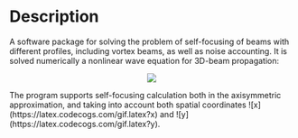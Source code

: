 # Description

A software package for solving the problem of self-focusing of beams with different profiles, including vortex beams, as well as noise accounting. It is solved numerically a nonlinear wave equation for 3D-beam propagation:
<p align="center">
 <img src="https://latex.codecogs.com/gif.latex?2&space;i&space;k_0&space;\frac{\partial&space;A(x,y,z)}{\partial&space;z}&space;=&space;\Delta_\perp&space;A(x,y,z)&space;&plus;&space;\frac{2&space;i&space;k_0}{n_0}&space;n_2&space;I(x,y)&space;A(x,y,z)">
</p>
The program supports self-focusing calculation both in the axisymmetric approximation, and taking into account both spatial coordinates ![x](https://latex.codecogs.com/gif.latex?x) and ![y](https://latex.codecogs.com/gif.latex?y).

<p align="center"><img src="https://rawgit.com/VasilyevEvgeny/self-focusing_3D/None/svgs/8e36a0b8a3687e71d9f83a60ee40f5b2.svg?invert_in_darkmode" align=middle width=57.8938074pt height=11.232861749999998pt/></p>